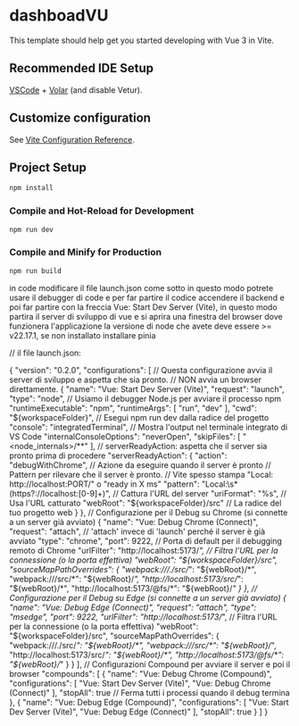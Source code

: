 # dashboadVU

This template should help get you started developing with Vue 3 in Vite.

## Recommended IDE Setup

[VSCode](https://code.visualstudio.com/) + [Volar](https://marketplace.visualstudio.com/items?itemName=Vue.volar) (and disable Vetur).

## Customize configuration

See [Vite Configuration Reference](https://vite.dev/config/).

## Project Setup

```sh
npm install
```

### Compile and Hot-Reload for Development

```sh
npm run dev
```

### Compile and Minify for Production

```sh
npm run build
```
in code modificare il file launch.json come sotto in questo modo potrete usare il debugger 
di code e per far partire il codice accendere il backend e poi far partire con la freccia
Vue: Start Dev Server (Vite), in questo modo partira il server di sviluppo di vue
e si aprira una finestra del browser dove funzionera l'applicazione la versione di node 
che avete deve essere >= v22.17.1, se non installato installare pinia

// il file launch.json:

{
    "version": "0.2.0",
    "configurations": [
        // Questa configurazione avvia il server di sviluppo e aspetta che sia pronto.
        // NON avvia un browser direttamente.
        {
            "name": "Vue: Start Dev Server (Vite)",
            "request": "launch",
            "type": "node", // Usiamo il debugger Node.js per avviare il processo npm
            "runtimeExecutable": "npm",
            "runtimeArgs": [
                "run",
                "dev"
            ],
            "cwd": "${workspaceFolder}", // Esegui npm run dev dalla radice del progetto
            "console": "integratedTerminal", // Mostra l'output nel terminale integrato di VS Code
            "internalConsoleOptions": "neverOpen",
            "skipFiles": [
                "<node_internals>/**"
            ],
            // serverReadyAction: aspetta che il server sia pronto prima di procedere
            "serverReadyAction": {
                "action": "debugWithChrome", // Azione da eseguire quando il server è pronto
                // Pattern per rilevare che il server è pronto.
                // Vite spesso stampa "Local: http://localhost:PORT/" o "ready in X ms"
                "pattern": "Local:\\s*(https?://localhost:[0-9]+)", // Cattura l'URL del server
                "uriFormat": "%s", // Usa l'URL catturato
                "webRoot": "${workspaceFolder}/src" // La radice del tuo progetto web
            }
        },
        // Configurazione per il Debug su Chrome (si connette a un server già avviato)
        {
            "name": "Vue: Debug Chrome (Connect)",
            "request": "attach", // 'attach' invece di 'launch' perché il server è già avviato
            "type": "chrome",
            "port": 9222, // Porta di default per il debugging remoto di Chrome
            "urlFilter": "http://localhost:5173/*", // Filtra l'URL per la connessione (o la porta effettiva)
            "webRoot": "${workspaceFolder}/src",
            "sourceMapPathOverrides": {
                "webpack:///./src/*": "${webRoot}/*",
                "webpack:///src/*": "${webRoot}/*",
                "http://localhost:5173/src/*": "${webRoot}/*",
                "http://localhost:5173/@fs/*": "${webRoot}/*"
            }
        },
        // Configurazione per il Debug su Edge (si connette a un server già avviato)
        {
            "name": "Vue: Debug Edge (Connect)",
            "request": "attach",
            "type": "msedge",
            "port": 9222,
            "urlFilter": "http://localhost:5173/*", // Filtra l'URL per la connessione (o la porta effettiva)
            "webRoot": "${workspaceFolder}/src",
            "sourceMapPathOverrides": {
                "webpack:///./src/*": "${webRoot}/*",
                "webpack:///src/*": "${webRoot}/*",
                "http://localhost:5173/src/*": "${webRoot}/*",
                "http://localhost:5173/@fs/*": "${webRoot}/*"
            }
        }
    ],
    // Configurazioni Compound per avviare il server e poi il browser
    "compounds": [
        {
            "name": "Vue: Debug Chrome (Compound)",
            "configurations": [
                "Vue: Start Dev Server (Vite)",
                "Vue: Debug Chrome (Connect)"
            ],
            "stopAll": true // Ferma tutti i processi quando il debug termina
        },
        {
            "name": "Vue: Debug Edge (Compound)",
            "configurations": [
                "Vue: Start Dev Server (Vite)",
                "Vue: Debug Edge (Connect)"
            ],
            "stopAll": true
        }
    ]
}
